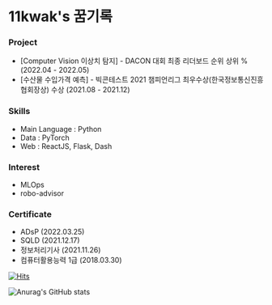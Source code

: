 # 11kwak's 꿈기록




<!--

### Work Experience

- Data Analysist(Full-Time) / Mobigen AI (2021.12 - )

### Education

- M.S. in Artificial Intelligence, Yonsei Univ (2023.03 - )
- Bitcamp Academy (2021.07 - 2021.12)
- B.A. in International Relations, Yonsei Univ (2014.03 - 2021.08) -->


### Project

- [Computer Vision 이상치 탐지] - DACON 대회 최종 리더보드 순위 상위 % (2022.04 - 2022.05)
- [수산물 수입가격 예측] - 빅콘테스트 2021 챔피언리그 최우수상(한국정보통신진흥협회장상) 수상 (2021.08 - 2021.12)
<!-- - [국제 창업경진대회] - Hult Prize 2021 지역 예선 진출 (in Manila) (2020.10 - 2021.04)  -->



### Skills

- Main Language : Python
- Data : PyTorch
- Web : ReactJS, Flask, Dash


### Interest

- MLOps
- robo-advisor



### Certificate
- ADsP (2022.03.25)
- SQLD (2021.12.17)
- 정보처리기사 (2021.11.26)
- 컴퓨터활용능력 1급 (2018.03.30) 




[![Hits](https://hits.seeyoufarm.com/api/count/incr/badge.svg?url=https%3A%2F%2Fgithub.com%2F11kwak&count_bg=%2379C83D&title_bg=%23555555&icon=&icon_color=%23E7E7E7&title=hits&edge_flat=false)](https://hits.seeyoufarm.com)

![Anurag's GitHub stats](https://github-readme-stats.vercel.app/api?username=11kwak&&show_icons=true&theme=tokyonight)


